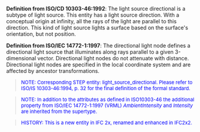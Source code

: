 ﻿**Definition from ISO/CD 10303-46:1992**: The light source directional is a subtype of light source. This entity has a light source direction. With a conceptual origin at infinity, all the rays of the light are parallel to this direction. This kind of light source lights a surface based on the surface's orientation, but not position.

**Definition from ISO/IEC 14772-1:1997**: The directional light node defines a directional light source that illuminates along rays parallel to a given 3-dimensional vector. Directional light nodes do not attenuate with distance. Directional light nodes are specified in the local coordinate system and are affected by ancestor transformations.

> <font size="-1" color="#0000FF">NOTE: Corresponding STEP entity:
		  light_source_directional. Please refer to ISO/IS 10303-46:1994, p. 32 for the
		  final definition of the formal standard. </font>
>

> <font color="#0000FF" size="-1">NOTE: In addition to the
		attributes as defined in ISO10303-46 the additional property from ISO/IEC
		14772-1:1997 (VRML) <i>AmbientIntensity</i> and <i>Intensity</i> are inherited
		from the supertype.</font>

> <font color="#0000FF" size="-1">HISTORY: This is a new entity
		in IFC 2x, renamed and enhanced in IFC2x2.</font>